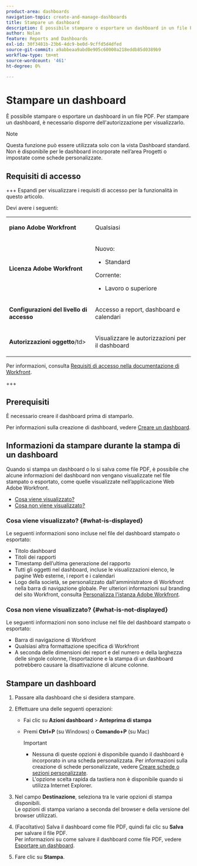 ```yaml
---
product-area: dashboards
navigation-topic: create-and-manage-dashboards
title: Stampare un dashboard
description: È possibile stampare o esportare un dashboard in un file PDF. Per stampare un dashboard, è necessario disporre dell'autorizzazione per visualizzarlo.
author: Nolan
feature: Reports and Dashboards
exl-id: 30f3481b-23b6-4dc9-be0d-9cffd5d4dfed
source-git-commit: a9abbeaa9abd0e905c60000a218eddb85d0389b9
workflow-type: tm+mt
source-wordcount: '461'
ht-degree: 0%

---
```


# Stampare un dashboard

<!-- Audited: 1/2025 -->

È possibile stampare o esportare un dashboard in un file PDF. Per stampare un dashboard, è necessario disporre dell&#39;autorizzazione per visualizzarlo.

>[!NOTE]
>
>Questa funzione può essere utilizzata solo con la vista Dashboard standard. Non è disponibile per le dashboard incorporate nell’area Progetti o impostate come schede personalizzate.

## Requisiti di accesso

+++ Espandi per visualizzare i requisiti di accesso per la funzionalità in questo articolo.

Devi avere i seguenti:

<table style="table-layout:auto"> 
 <col> 
 <col> 
 <tbody> 
  <tr> 
   <td role="rowheader"><strong>piano Adobe Workfront</strong></td> 
   <td> <p>Qualsiasi</p> </td> 
  </tr> 
  <tr> 
   <td role="rowheader"><strong>Licenza Adobe Workfront</strong></td> 
      <td> 
      <p>Nuovo:</p>
         <ul>
         <li><p>Standard</p></li>
         </ul>
      <p>Corrente:</p>
         <ul>
         <li><p>Lavoro o superiore</p></li>
         </ul>
   </td>
  </tr> 
  <tr> 
   <td role="rowheader"><strong>Configurazioni del livello di accesso</strong></td> 
   <td> <p>Accesso a report, dashboard e calendari</p> </td> 
  </tr> 
  <tr> 
   <td role="rowheader"><strong>Autorizzazioni oggetto</strong>/td&gt; 
   <td> <p>Visualizzare le autorizzazioni per il dashboard</p> </td> 
  </tr> 
 </tbody> 
</table>

Per informazioni, consulta [Requisiti di accesso nella documentazione di Workfront](/help/quicksilver/administration-and-setup/add-users/access-levels-and-object-permissions/access-level-requirements-in-documentation.md).

+++

## Prerequisiti

È necessario creare il dashboard prima di stamparlo.

Per informazioni sulla creazione di dashboard, vedere [Creare un dashboard](../../../reports-and-dashboards/dashboards/creating-and-managing-dashboards/create-dashboard.md).

## Informazioni da stampare durante la stampa di un dashboard

Quando si stampa un dashboard o lo si salva come file PDF, è possibile che alcune informazioni del dashboard non vengano visualizzate nel file stampato o esportato, come quelle visualizzate nell’applicazione Web Adobe Workfront.

* [Cosa viene visualizzato?](#what-is-displayed)
* [Cosa non viene visualizzato?](#what-is-not-displayed)

### Cosa viene visualizzato? {#what-is-displayed}

Le seguenti informazioni sono incluse nel file del dashboard stampato o esportato:

* Titolo dashboard
* Titoli dei rapporti
* Timestamp dell’ultima generazione del rapporto
* Tutti gli oggetti nel dashboard, incluse le visualizzazioni elenco, le pagine Web esterne, i report e i calendari
* Logo della società, se personalizzato dall&#39;amministratore di Workfront nella barra di navigazione globale. Per ulteriori informazioni sul branding del sito Workfront, consulta [Personalizza l&#39;istanza Adobe Workfront](../../../administration-and-setup/customize-workfront/brand-workfront/brand-your-workfront-instance.md).

### Cosa non viene visualizzato? {#what-is-not-displayed}

Le seguenti informazioni non sono incluse nel file del dashboard stampato o esportato:

* Barra di navigazione di Workfront
* Qualsiasi altra formattazione specifica di Workfront
* A seconda delle dimensioni dei report e del numero e della larghezza delle singole colonne, l’esportazione e la stampa di un dashboard potrebbero causare la disattivazione di alcune colonne.

## Stampare un dashboard

1. Passare alla dashboard che si desidera stampare.
1. Effettuare una delle seguenti operazioni:

   * Fai clic su **Azioni dashboard** > **Anteprima di stampa**

   * Premi **Ctrl+P** (su Windows) o **Comando+P** (su Mac)

     >[!IMPORTANT]
     >
     >* Nessuna di queste opzioni è disponibile quando il dashboard è incorporato in una scheda personalizzata. Per informazioni sulla creazione di schede personalizzate, vedere [Creare schede o sezioni personalizzate](../../../workfront-basics/manage-your-account-and-profile/configuring-your-user-profile/create-custom-tabs.md).
     >* L&#39;opzione scelta rapida da tastiera non è disponibile quando si utilizza Internet Explorer.

1. Nel campo **Destinazione**, seleziona tra le varie opzioni di stampa disponibili.\
   Le opzioni di stampa variano a seconda del browser e della versione del browser utilizzati.

1. (Facoltativo) Salva il dashboard come file PDF, quindi fai clic su **Salva** per salvare il file PDF.\
   Per informazioni su come salvare il dashboard come file PDF, vedere [Esportare un dashboard](../../../reports-and-dashboards/dashboards/creating-and-managing-dashboards/export-dashboard.md).

1. Fare clic su **Stampa**.
